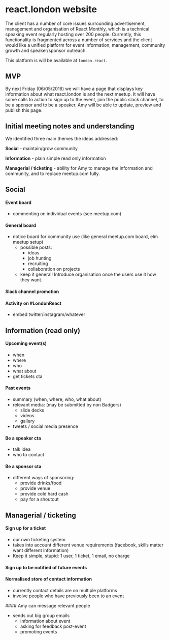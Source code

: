 # react.london website

The client has a number of core issues surrounding advertisement, management and organisation of React Monthly, which is a technical speaking event regularly hosting over 200 people. Currently, this functionality is fragmented across a number of services and the client would like a unified platform for event information, management, community growth and speaker/sponsor outreach.

This platform is will be available at `london.react`.


## MVP
By next Friday (06/05/2016) we will have a page that displays key information about what react.london is and the next meetup. It will have some calls to action to sign up to the event, join the public slack channel, to be a sponsor and to be a speaker. Amy will be able to update, preview and publish this page.

## Initial meeting notes and understanding

We identified three main themes the ideas addressed:

**Social** - maintain/grow community

**Information** - plain simple read only information

**Managerial / ticketing** - ability for Amy to manage the information and community, and to replace meetup.com fully.

## Social

#### Event board
* commenting on individual events (see meetup.com)

#### General board
* notice board for community use (like general meetup.com board, elm meetup setup)
  * possible posts:
    * ideas
    * job hunting
    * recruiting
    * collaboration on projects
  * keep it general! Introduce organisation once the users use it how they want.

#### Slack channel promotion

#### Activity on #LondonReact
  * embed twitter/instagram/whatever


## Information (read only)

#### Upcoming event(s)
  * when
  * where
  * who
  * what about
  * get tickets cta

#### Past events
  * summary (when, where, who, what about)
  * relevant media: (may be submitted by non Badgers)
    * slide decks
    * videos
    * gallery
  * tweets / social media presence

#### Be a speaker cta
  * talk idea
  * who to contact

#### Be a sponsor cta
  * different ways of sponsoring:
    * provide drinks/food
    * provide venue
    * provide cold hard cash
    * pay for a shoutout

## Managerial / ticketing

#### Sign up for a ticket
  * our own ticketing system
  * takes into account different venue requirements (facebook, skills matter want different information)
  * Keep it simple, stupid: 1 user, 1 ticket, 1 email, no charge

#### Sign up to be notified of future events

#### Normalised store of contact information
  * currently contact details are on multiple platforms
  * involve people who have previously been to an event

#### Amy can message relevant people
  * sends out big group emails
    * information about event
    * asking for feedback post-event
    * promoting events

